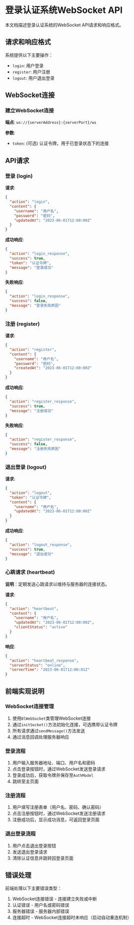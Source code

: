 # 登录认证系统WebSocket API

本文档描述登录认证系统的WebSocket API请求和响应格式。

## 请求和响应格式

系统提供以下主要操作：
- `login`: 用户登录
- `register`: 用户注册
- `logout`: 用户退出登录

## WebSocket连接

### 建立WebSocket连接

**端点**: `ws://{serverAddress}:{serverPort}/ws`

**参数**:
- `token`: (可选) 认证令牌，用于已登录状态下的连接

## API请求

### 登录 (login)

**请求**:
```json
{
  "action": "login",
  "content": {
    "username": "用户名",
    "password": "密码",
    "updatedAt": "2023-06-01T12:00:00Z"
  }
}
```

**成功响应**:
```json
{
  "action": "login_response",
  "success": true,
  "token": "认证令牌",
  "message": "登录成功"
}
```

**失败响应**:
```json
{
  "action": "login_response",
  "success": false,
  "message": "登录失败原因"
}
```

### 注册 (register)

**请求**:
```json
{
  "action": "register",
  "content": {
    "username": "用户名",
    "password": "密码",
    "createdAt": "2023-06-01T12:00:00Z"
  }
}
```

**成功响应**:
```json
{
  "action": "register_response",
  "success": true,
  "message": "注册成功"
}
```

**失败响应**:
```json
{
  "action": "register_response",
  "success": false,
  "message": "注册失败原因"
}
```

### 退出登录 (logout)

**请求**:
```json
{
  "action": "logout",
  "token": "认证令牌",
  "content": {
    "username": "用户名",
    "updatedAt": "2023-06-01T12:00:00Z"
  }
}
```

**成功响应**:
```json
{
  "action": "logout_response",
  "success": true,
  "message": "退出成功"
}
```

### 心跳请求 (heartbeat)

**说明**：定期发送心跳请求以维持与服务器的连接状态。

**请求**:
```json
{
  "action": "heartbeat",
  "content": {
    "username": "用户名",
    "updatedAt": "2023-06-01T12:00:00Z",
    "clientStatus": "active"
  }
}
```

**响应**:
```json
{
  "action": "heartbeat_response",
  "serverStatus": "online",
  "serverTime": "2023-06-01T12:00:01Z"
}
```

## 前端实现说明

### WebSocket连接管理
1. 使用`BlWebSocket`类管理WebSocket连接
2. 通过`initSocket()`方法初始化连接，可选携带认证令牌
3. 所有请求通过`sendMessage()`方法发送
4. 通过消息回调处理服务器响应

### 登录流程
1. 用户输入服务器地址、端口、用户名和密码
2. 点击登录按钮时，通过WebSocket发送登录请求
3. 登录成功后，获取令牌并保存至`AuthModel`
4. 跳转至主页面

### 注册流程
1. 用户填写注册表单（用户名、密码、确认密码）
2. 点击注册按钮时，通过WebSocket发送注册请求
3. 注册成功后，显示成功消息，可返回登录页面

### 退出登录流程
1. 用户点击退出登录按钮
2. 发送退出登录请求
3. 清除认证信息并跳转回登录页面

## 错误处理

前端处理以下主要错误类型：
1. WebSocket连接错误 - 连接建立失败或中断
2. 认证错误 - 用户名或密码错误
3. 服务器错误 - 服务器内部错误
4. 连接超时 - WebSocket连接超时未响应（启动自动重连机制） 